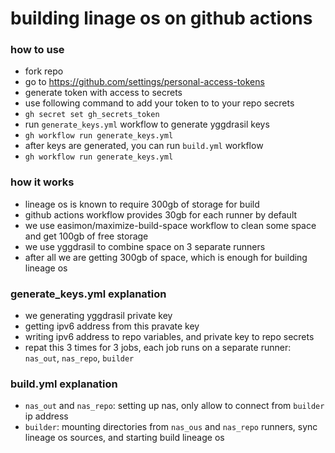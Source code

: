 # building linage os on github actions

### how to use

- fork repo
- go to https://github.com/settings/personal-access-tokens
- generate token with access to secrets
- use following command to add your token to to your repo secrets
- `gh secret set gh_secrets_token`
- run `generate_keys.yml` workflow to generate yggdrasil keys
- `gh workflow run generate_keys.yml`
- after keys are generated, you can run `build.yml` workflow
- `gh workflow run generate_keys.yml`

### how it works

- lineage os is known to require 300gb of storage for build
- github actions workflow provides 30gb for each runner by default
- we use easimon/maximize-build-space workflow to clean some space and get 100gb of free storage
- we use yggdrasil to combine space on 3 separate runners
- after all we are getting 300gb of space, which is enough for building lineage os

### generate_keys.yml explanation

- we generating yggdrasil private key
- getting ipv6 address from this pravate key
- writing ipv6 address to repo variables, and private key to repo secrets
- repat this 3 times for 3 jobs, each job runs on a separate runner: `nas_out`, `nas_repo`, `builder`

### build.yml explanation

- `nas_out` and `nas_repo`: setting up nas, only allow to connect from `builder` ip address
- `builder`: mounting directories from `nas_ous` and `nas_repo` runners, sync lineage os sources, and starting build lineage os
